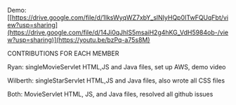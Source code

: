 Demo: [[https://drive.google.com/file/d/1IksWyqWZ7xbY_slNIyHQp0ITwFQUqFbt/view?usp=sharing](https://drive.google.com/file/d/14Ji0qJhlS5msaiH2g4hKG_VdH5984ob-/view?usp=sharing)](https://youtu.be/bzPq-a75s8M)


CONTRIBUTIONS FOR EACH MEMBER

Ryan:
    singleMovieServlet HTML,JS and Java files, set up AWS, demo video

Wilberth:
    singleStarServlet HTML,JS and Java files, also wrote all CSS files

Both:
    MovieServlet HTML, JS, and Java files, resolved all github issues
    
    
